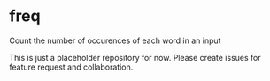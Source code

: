 # freq
Count the number of occurences of each word in an input  


This is just a placeholder repository for now.
Please create issues for feature request and collaboration.
